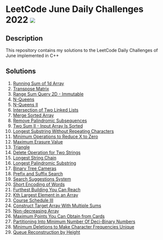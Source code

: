 # LeetCode June Daily Challenges 2022 <img src="https://img.icons8.com/external-bearicons-outline-color-bearicons/64/000000/external-Competition-business-and-marketing-bearicons-outline-color-bearicons.png"/>
## Description
This repository contains my solutions to the LeetCode Daily Challenges of June implemented in C++

## Solutions
1. <a href="https://github.com/miraehab/LeetCode-June-Daily-Challenges-2022-/blob/main/1480.%20Running%20Sum%20of%201d%20Array.cpp">Running Sum of 1d Array</a>
2. <a href="https://github.com/miraehab/LeetCode-June-Daily-Challenges-2022-/blob/main/867.%20Transpose%20Matrix.cpp">Transpose Matrix</a>
3. <a href="https://github.com/miraehab/LeetCode-June-Daily-Challenges-2022-/blob/main/304.%20Range%20Sum%20Query%202D%20-%20Immutable.cpp">Range Sum Query 2D - Immutable</a>
4. <a href="https://github.com/miraehab/LeetCode-June-Daily-Challenges-2022-/blob/main/N-Queens.cpp">N-Queens</a>
5. <a href="https://github.com/miraehab/LeetCode-June-Daily-Challenges-2022-/blob/main/52.%20N-Queens%20II.cpp">N-Queens II</a>
6. <a href="https://github.com/miraehab/LeetCode-June-Daily-Challenges-2022-/blob/main/160.%20Intersection%20of%20Two%20Linked%20Lists.cpp">Intersection of Two Linked Lists</a>
7. <a href="https://github.com/miraehab/LeetCode-June-Daily-Challenges-2022-/blob/main/88.%20Merge%20Sorted%20Array.cpp">Merge Sorted Array</a>
8. <a href="https://github.com/miraehab/LeetCode-June-Daily-Challenges-2022-/blob/main/1332.%20Remove%20Palindromic%20Subsequences.cpp">Remove Palindromic Subsequences</a>
9. <a href="https://github.com/miraehab/LeetCode-June-Daily-Challenges-2022-/blob/main/167.%20Two%20Sum%20II%20-%20Input%20Array%20Is%20Sorted.cpp">Two Sum II - Input Array Is Sorted</a>
10. <a href="https://github.com/miraehab/LeetCode-June-Daily-Challenges-2022-/blob/main/3.%20Longest%20Substring%20Without%20Repeating%20Characters.cpp">Longest Substring Without Repeating Characters</a>
11. <a href="https://github.com/miraehab/LeetCode-June-Daily-Challenges-2022-/blob/main/1658.%20Minimum%20Operations%20to%20Reduce%20X%20to%20Zero.cpp">Minimum Operations to Reduce X to Zero</a>
12. <a href="https://github.com/miraehab/LeetCode-June-Daily-Challenges-2022-/blob/main/1695.%20Maximum%20Erasure%20Value.cpp">Maximum Erasure Value</a>
13. <a href="https://github.com/miraehab/LeetCode-June-Daily-Challenges-2022-/blob/main/120.%20Triangle.cpp">Triangle</a>
14. <a href="https://github.com/miraehab/LeetCode-June-Daily-Challenges-2022-/blob/main/583.%20Delete%20Operation%20for%20Two%20Strings.cpp">Delete Operation for Two Strings</a>
15. <a href="https://github.com/miraehab/LeetCode-June-Daily-Challenges-2022-/blob/main/1048.%20Longest%20String%20Chain.cpp">Longest String Chain</a>
16. <a href="https://github.com/miraehab/LeetCode-June-Daily-Challenges-2022-/blob/main/5.%20Longest%20Palindromic%20Substring.cpp">Longest Palindromic Substring</a>
17. <a href="https://github.com/miraehab/LeetCode-June-Daily-Challenges-2022-/blob/main/968.%20Binary%20Tree%20Cameras.cpp">Binary Tree Cameras</a>
18. <a href="https://github.com/miraehab/LeetCode-June-Daily-Challenges-2022-/blob/main/745.%20Prefix%20and%20Suffix%20Search.cpp">Prefix and Suffix Search</a>
19. <a href="https://github.com/miraehab/LeetCode-June-Daily-Challenges-2022-/blob/main/1268.%20Search%20Suggestions%20System.cpp">Search Suggestions System</a>
20. <a href="https://github.com/miraehab/LeetCode-June-Daily-Challenges-2022-/blob/main/820.%20Short%20Encoding%20of%20Words.cpp">Short Encoding of Words</a>
21. <a href="https://github.com/miraehab/LeetCode-June-Daily-Challenges-2022-/blob/main/1642.%20Furthest%20Building%20You%20Can%20Reach.cpp">Furthest Building You Can Reach</a>
22. <a href="https://github.com/miraehab/LeetCode-June-Daily-Challenges-2022-/blob/main/215.%20Kth%20Largest%20Element%20in%20an%20Array.cpp">Kth Largest Element in an Array</a>
23. <a href="https://github.com/miraehab/LeetCode-June-Daily-Challenges-2022-/blob/main/630.%20Course%20Schedule%20III.cpp">Course Schedule III</a>
24. <a href="https://github.com/miraehab/LeetCode-June-Daily-Challenges-2022-/blob/main/1354.%20Construct%20Target%20Array%20With%20Multiple%20Sums.cpp">Construct Target Array With Multiple Sums</a>
25. <a href="https://github.com/miraehab/LeetCode-June-Daily-Challenges-2022-/blob/main/665.%20Non-decreasing%20Array.cpp">Non-decreasing Array</a>
26. <a href="https://github.com/miraehab/LeetCode-June-Daily-Challenges-2022-/blob/main/1423.%20Maximum%20Points%20You%20Can%20Obtain%20from%20Cards.cpp">Maximum Points You Can Obtain from Cards</a>
27. <a href="https://github.com/miraehab/LeetCode-June-Daily-Challenges-2022-/blob/main/1689.%20Partitioning%20Into%20Minimum%20Number%20Of%20Deci-Binary%20Numbers.cpp">Partitioning Into Minimum Number Of Deci-Binary Numbers</a>
28. <a href="https://github.com/miraehab/LeetCode-June-Daily-Challenges-2022-/blob/main/1647.%20Minimum%20Deletions%20to%20Make%20Character%20Frequencies%20Unique.cpp">Minimum Deletions to Make Character Frequencies Unique</a>
29. <a href="https://github.com/miraehab/LeetCode-June-Daily-Challenges-2022-/blob/main/406.%20Queue%20Reconstruction%20by%20Height.cpp">Queue Reconstruction by Height</a>